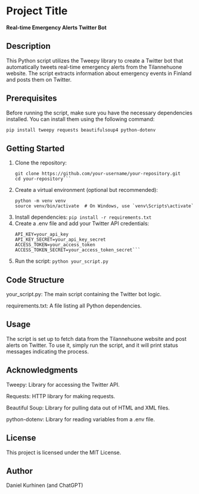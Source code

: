 # Project Title

**Real-time Emergency Alerts Twitter Bot**

## Description

This Python script utilizes the Tweepy library to create a Twitter bot that automatically tweets real-time emergency alerts from the Tilannehuone website. The script extracts information about emergency events in Finland and posts them on Twitter.

## Prerequisites

Before running the script, make sure you have the necessary dependencies installed. You can install them using the following command:

```bash
pip install tweepy requests beautifulsoup4 python-dotenv
```

## Getting Started

1. Clone the repository:
   ```
   git clone https://github.com/your-username/your-repository.git
   cd your-repository```
2. Create a virtual environment (optional but recommended):
   ```
   python -m venv venv
   source venv/bin/activate  # On Windows, use `venv\Scripts\activate`
   ```
3. Install dependencies:
   ```pip install -r requirements.txt```
4. Create a .env file and add your Twitter API credentials:
   ```
   API_KEY=your_api_key
   API_KEY_SECRET=your_api_key_secret
   ACCESS_TOKEN=your_access_token
   ACCESS_TOKEN_SECRET=your_access_token_secret```
5. Run the script:
   ```python your_script.py```

## Code Structure

your_script.py: The main script containing the Twitter bot logic.

requirements.txt: A file listing all Python dependencies.

## Usage

The script is set up to fetch data from the Tilannehuone website and post alerts on Twitter. To use it, simply run the script, and it will print status messages indicating the process.

## Acknowledgments
Tweepy: Library for accessing the Twitter API.

Requests: HTTP library for making requests.

Beautiful Soup: Library for pulling data out of HTML and XML files.

python-dotenv: Library for reading variables from a .env file.

## License
This project is licensed under the MIT License.

## Author
Daniel Kurhinen (and ChatGPT)
